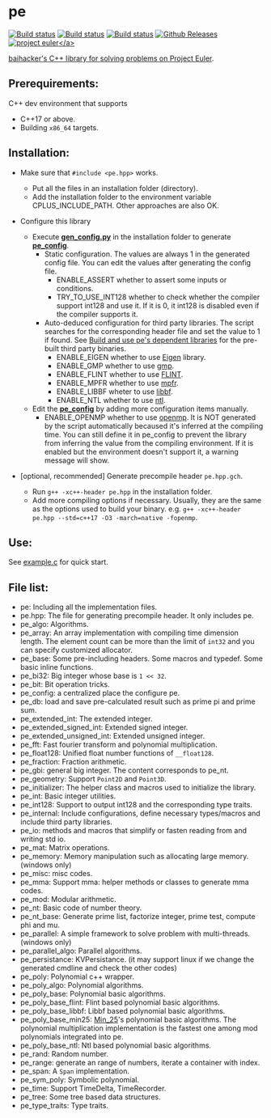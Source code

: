 # pe

[![Build status](https://ci.appveyor.com/api/projects/status/scaji00tde2gb7uy?svg=true)](https://ci.appveyor.com/project/baihacker/pe-win-msvc)
[![Build status](https://ci.appveyor.com/api/projects/status/9bt606nax24anyen?svg=true)](https://ci.appveyor.com/project/baihacker/pe-ubuntu-gcc)
[![Build status](https://ci.appveyor.com/api/projects/status/nw243uvs95i0bj85?svg=true)](https://ci.appveyor.com/project/baihacker/pe-ubuntu-clang)
[![Github Releases](https://img.shields.io/github/release/baihacker/pe.svg)](https://github.com/baihacker/pe/releases)
<a href="https://projecteuler.net/recent" target="_blank">![project euler](https://projecteuler.net/profile/baihacker.png?)</a>

baihacker's C++ library for solving problems on <a href="https://projecteuler.net/recent" target="_blank">Project Euler</a>.

## Prerequirements:
C++ dev environment that supports
* C++17 or above.
* Building `x86_64` targets.

## Installation:
* Make sure that `#include <pe.hpp>` works.
  * Put all the files in an installation folder (directory).
  * Add the installation folder to the environment variable CPLUS_INCLUDE_PATH. Other approaches are also OK.

* Configure this library
  * Execute **[gen_config.py](https://github.com/baihacker/pe/blob/master/gen_config.py)** in the installation folder to generate **[pe_config](https://github.com/baihacker/pe/blob/master/pe_config)**.
    * Static configuration. The values are always 1 in the generated config file. You can edit the values after generating the config file.
      * ENABLE_ASSERT whether to assert some inputs or conditions.
      * TRY_TO_USE_INT128 whether to check whether the compiler support int128 and use it. If it is 0, it int128 is disabled even if the compiler supports it.
    * Auto-deduced configuration for third party libraries. The script searches for the corresponding header file and set the value to 1 if found. See [Build and use pe's dependent libraries](https://github.com/baihacker/pe/blob/master/libraries_on_win64.md#build-and-use-pes-dependent-libraries) for the pre-built third party binaries.
      * ENABLE_EIGEN whether to use [Eigen](http://eigen.tuxfamily.org/index.php?title=Main_Page) library.
      * ENABLE_GMP whether to use [gmp](https://gmplib.org).
      * ENABLE_FLINT whether to use [FLINT](http://www.flintlib.org).
      * ENABLE_MPFR whether to use [mpfr](https://www.mpfr.org).
      * ENABLE_LIBBF wheter to use [libbf](https://bellard.org/libbf).
      * ENABLE_NTL whether to use [ntl](https://www.shoup.net/ntl/download.html).
  * Edit the **[pe_config](https://github.com/baihacker/pe/blob/master/pe_config)** by adding more configuration items manually.
    * ENABLE_OPENMP whether to use [openmp](http://www.openmp.org). It is NOT generated by the script automatically becaused it's inferred at the compiling time. You can still define it in pe_config to prevent the library from inferring the value from the compiling environment. If it is enabled but the environment doesn't support it, a warning message will show.

* [optional, recommended] Generate precompile header `pe.hpp.gch`.
  * Run `g++ -xc++-header pe.hpp` in the installation folder.
  * Add more compiling options if necessary. Usually, they are the same as the options used to build your binary. e.g. `g++ -xc++-header pe.hpp --std=c++17 -O3 -march=native -fopenmp`.

## Use:
See [example.c](https://github.com/baihacker/pe/blob/master/example/example.c) for quick start.

## File list:
* pe: Including all the implementation files.
* pe.hpp: The file for generating precompile header. It only includes pe.
* pe_algo: Algorithms.
* pe_array: An array implementation with compiling time dimension length. The element count can be more than the limit of `int32` and you can specify customized allocator.
* pe_base: Some pre-including headers. Some macros and typedef. Some basic inline functions.
* pe_bi32: Big integer whose base is `1 << 32`.
* pe_bit: Bit operation tricks.
* pe_config: a centralized place the configure pe.
* pe_db: load and save pre-calculated result such as prime pi and prime sum.
* pe_extended_int: The extended integer.
* pe_extended_signed_int: Extended signed integer.
* pe_extended_unsigned_int: Extended unsigned integer.
* pe_fft: Fast fourier transform and polynomial multiplication.
* pe_float128: Unified float number functions of `__float128`.
* pe_fraction: Fraction arithmetic.
* pe_gbi: general big integer. The content corresponds to pe_nt.
* pe_geometry: Support `Point2D` and `Point3D`.
* pe_initializer: The helper class and macros used to initialize the library.
* pe_int: Basic integer utilities.
* pe_int128: Support to output int128 and the corresponding type traits.
* pe_internal: Include configurations, define necessary types/macros and include third party libraries.
* pe_io: methods and macros that simplify or fasten reading from and writing std io.
* pe_mat: Matrix operations.
* pe_memory: Memory manipulation such as allocating large memory. (windows only)
* pe_misc: misc codes.
* pe_mma: Support mma: helper methods or classes to generate mma codes.
* pe_mod: Modular arithmetic.
* pe_nt: Basic code of number theory.
* pe_nt_base: Generate prime list, factorize integer, prime test, compute phi and mu.
* pe_parallel: A simple framework to solve problem with multi-threads. (windows only)
* pe_parallel_algo: Parallel algorithms.
* pe_persistance: KVPersistance. (it may support linux if we change the generated cmdline and check the other codes)
* pe_poly: Polynomial c++ wrapper.
* pe_poly_algo: Polynomial algorithms.
* pe_poly_base: Polynomial basic algorithms.
* pe_poly_base_flint: Flint based polynomial basic algorithms.
* pe_poly_base_libbf: Libbf based polynomial basic algorithms.
* pe_poly_base_min25: [Min_25](https://github.com/min-25)'s polynomial basic algorithms. The polynomial multiplication implementation is the fastest one among mod polynomials integrated into pe.
* pe_poly_base_ntl: Ntl based polynomial basic algorithms.
* pe_rand: Random number.
* pe_range: generate an range of numbers, iterate a container with index.
* pe_span: A `Span` implementation.
* pe_sym_poly: Symbolic polynomial.
* pe_time: Support TimeDelta, TimeRecorder.
* pe_tree: Some tree based data structures.
* pe_type_traits: Type traits.
